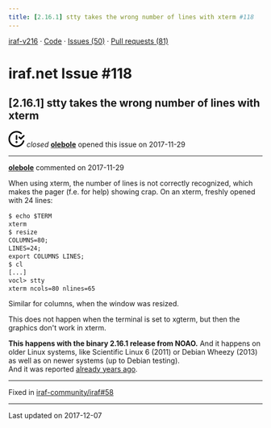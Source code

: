 ```yaml
---
title: [2.16.1] stty takes the wrong number of lines with xterm #118
---
```


[iraf-v216](/iraf-v216) · [Code](https://github.com/iraf-community/iraf/tree/iraf-v216) · [Issues (50)](/iraf-v216/issues) · [Pull requests (81)](/iraf-v216/issues/pulls)

# iraf.net Issue #118
## [2.16.1] stty takes the wrong number of lines with xterm
![closed](issue-closed.svg) *closed* **[olebole](https://github.com/olebole)** opened this issue on 2017-11-29

- - - -

**[olebole](https://github.com/olebole)** commented on 2017-11-29

When using xterm, the number of lines is not correctly recognized, which makes the pager (f.e. for help) showing crap. On an xterm, freshly opened with 24 lines:  
  
```  
$ echo $TERM  
xterm  
$ resize  
COLUMNS=80;  
LINES=24;  
export COLUMNS LINES;  
$ cl  
[...]  
vocl> stty   
xterm ncols=80 nlines=65   
```  
Similar for columns, when the window was resized.  
  
This does not happen when the terminal is set to xgterm, but then the graphics don't work in xterm.  
  
**This happens with the binary 2.16.1 release from NOAO.** And it happens on older Linux systems, like Scientific Linux 6 (2011) or Debian Wheezy (2013) as well as on newer systems (up to Debian testing).  
And it was reported [already years ago](https://iraf.net/forum/viewtopic.php?showtopic=1467258).

- - - -

Fixed in [iraf-community/iraf#58](https://github.com/iraf-community/iraf/pull/58)

- - - -

Last updated on 2017-12-07
